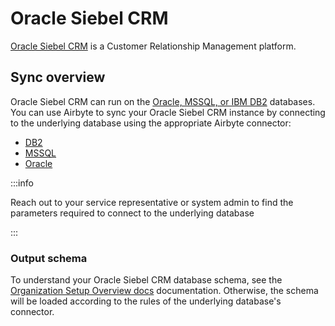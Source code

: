 # Oracle Siebel CRM

[Oracle Siebel CRM](https://www.oracle.com/cx/siebel/) is a Customer Relationship Management
platform.

## Sync overview

Oracle Siebel CRM can run on the
[Oracle, MSSQL, or IBM DB2](https://docs.oracle.com/cd/E88140_01/books/DevDep/installing-and-configuring-siebel-crm.html#PrerequisiteSoftware)
databases. You can use Airbyte to sync your Oracle Siebel CRM instance by connecting to the
underlying database using the appropriate Airbyte connector:

- [DB2](db2.md)
- [MSSQL](mssql.md)
- [Oracle](oracle.md)

:::info

Reach out to your service representative or system admin to find the parameters required to connect
to the underlying database

:::

### Output schema

To understand your Oracle Siebel CRM database schema, see the
[Organization Setup Overview docs](https://docs.oracle.com/cd/E88140_01/books/DevDep/basic-organization-setup-overview.html#basic-organization-setup-overview)
documentation. Otherwise, the schema will be loaded according to the rules of the underlying
database's connector.
